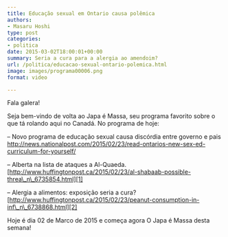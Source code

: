```yaml
---
title: Educação sexual em Ontario causa polêmica
authors:
- Masaru Hoshi
type: post
categories:
- politica
date: 2015-03-02T18:00:01+00:00
summary: Seria a cura para a alergia ao amendoim?
url: /politica/educacao-sexual-ontario-polemica.html
image: images/programa00006.png
format: video

---
```

Fala galera!

Seja bem-vindo de volta ao Japa é Massa, seu programa favorito sobre o que tá rolando aqui no Canadá. No programa de hoje:

&#8211; Novo programa de educação sexual causa discórdia entre governo e pais
<http://news.nationalpost.com/2015/02/23/read-ontarios-new-sex-ed-curriculum-for-yourself/>

&#8211; Alberta na lista de ataques a Al-Quaeda.
[http://www.huffingtonpost.ca/2015/02/23/al-shabaab-possible-threa\_n\_6735854.html][1]

&#8211; Alergia a alimentos: exposição seria a cura?
[http://www.huffingtonpost.ca/2015/02/23/peanut-consumption-in-inf\_n\_6738868.html][2]

Hoje é dia 02 de Marco de 2015 e começa agora O Japa é Massa desta semana!

 [1]: http://www.huffingtonpost.ca/2015/02/23/al-shabaab-possible-threa_n_6735854.html
 [2]: http://www.huffingtonpost.ca/2015/02/23/peanut-consumption-in-inf_n_6738868.html